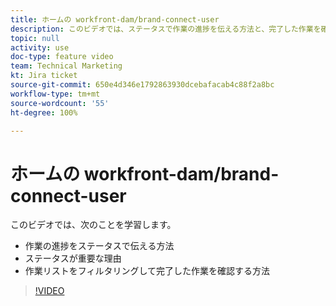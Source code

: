 ```yaml
---
title: ホームの workfront-dam/brand-connect-user
description: このビデオでは、ステータスで作業の進捗を伝える方法と、完了した作業を確認するために作業リストをフィルタリングする方法を説明します。
topic: null
activity: use
doc-type: feature video
team: Technical Marketing
kt: Jira ticket
source-git-commit: 650e4d346e1792863930dcebafacab4c88f2a8bc
workflow-type: tm+mt
source-wordcount: '55'
ht-degree: 100%

---
```


# ホームの workfront-dam/brand-connect-user

このビデオでは、次のことを学習します。

* 作業の進捗をステータスで伝える方法
* ステータスが重要な理由
* 作業リストをフィルタリングして完了した作業を確認する方法

>[!VIDEO](https://video.tv.adobe.com/v/335104/?quality=12&learn=on)
